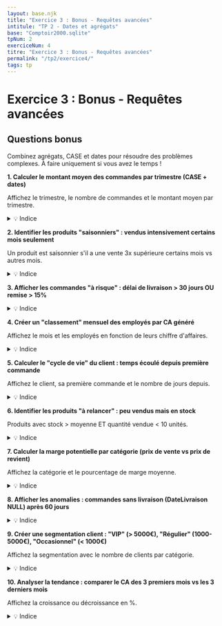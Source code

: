 ```yaml
---
layout: base.njk
title: "Exercice 3 : Bonus - Requêtes avancées"
intitule: "TP 2 - Dates et agrégats"
base: "Comptoir2000.sqlite"
tpNum: 2
exerciceNum: 4
titre: "Exercice 3 : Bonus - Requêtes avancées"
permalink: "/tp2/exercice4/"
tags: tp
---
```


# Exercice 3 : Bonus - Requêtes avancées

## Questions bonus

Combinez agrégats, CASE et dates pour résoudre des problèmes complexes. À faire uniquement si vous avez le temps !

**1. Calculer le montant moyen des commandes par trimestre (CASE + dates)**

Affichez le trimestre, le nombre de commandes et le montant moyen par trimestre.

<details>
<summary>💡 Indice</summary>

Utilisez `STRFTIME('%Y-%m', DateCom)` pour extraire le mois, puis `CASE` pour convertir en trimestre (01-03 = Q1, etc.).
</details>

**2. Identifier les produits "saisonniers" : vendus intensivement certains mois seulement**

Un produit est saisonnier s'il a une vente 3x supérieure certains mois vs autres mois.

<details>
<summary>💡 Indice</summary>

Calculez la quantité vendue par produit/mois, puis comparez le max et min par produit.
</details>

**3. Afficher les commandes "à risque" : délai de livraison > 30 jours OU remise > 15%**

<details>
<summary>💡 Indice</summary>

Utilisez `CASE` pour calculer le délai avec `JULIANDAY`, puis une condition combinant délai ET remise.
</details>

**4. Créer un "classement" mensuel des employés par CA généré**

Affichez le mois et les employés en fonction de leurs chiffre d'affaires.

<details>
<summary>💡 Indice</summary>

Utilisez `ORDER BY` et `GROUP BY` pour établir le classement par mois.
</details>

**5. Calculer le "cycle de vie" du client : temps écoulé depuis première commande**

Affichez le client, sa première commande et le nombre de jours depuis.

<details>
<summary>💡 Indice</summary>

Utilisez `MIN(DateCom)` pour trouver la première commande, puis calculez les jours avec `JULIANDAY`.
</details>

**6. Identifier les produits "à relancer" : peu vendus mais en stock**

Produits avec stock > moyenne ET quantité vendue < 10 unités.

<details>
<summary>💡 Indice</summary>

Comparez `AVG(UnitesStock)` avec les quantités vendues (SUM des ventes).
</details>

**7. Calculer la marge potentielle par catégorie (prix de vente vs prix de revient)**

Affichez la catégorie et le pourcentage de marge moyenne.

<details>
<summary>💡 Indice</summary>

Vous aurez besoin de la table `Fournisseur` ou d'une estimation de prix de revient. Sinon, supposez un coût = 60% du PrixUnit.
</details>

**8. Afficher les anomalies : commandes sans livraison (DateLivraison NULL) après 60 jours**

<details>
<summary>💡 Indice</summary>

Utilisez `DateLivraison IS NULL` et calculez les jours avec `JULIANDAY(DATE('now') - JULIANDAY(DateCom))`.
</details>

**9. Créer une segmentation client : "VIP" (> 5000€), "Régulier" (1000-5000€), "Occasionnel" (< 1000€)**

Affichez la segmentation avec le nombre de clients par catégorie.

<details>
<summary>💡 Indice</summary>

Utilisez `CASE` pour classifier, puis `COUNT()` et `GROUP BY` pour compter par segment.
</details>

**10. Analyser la tendance : comparer le CA des 3 premiers mois vs les 3 derniers mois**

Affichez la croissance ou décroissance en %.

<details>
<summary>💡 Indice</summary>

Calculez le CA des 3 premiers mois et des 3 derniers mois, puis faites (CA_recent - CA_ancien) / CA_ancien * 100.
</details>



